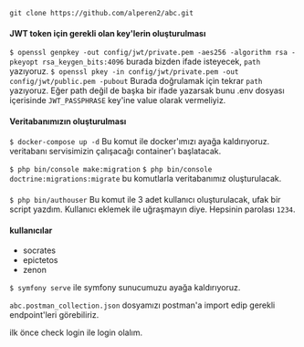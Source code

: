 ``git clone https://github.com/alperen2/abc.git``

#### JWT token için gerekli olan key'lerin oluşturulması
``$ openssl genpkey -out config/jwt/private.pem -aes256 -algorithm rsa -pkeyopt rsa_keygen_bits:4096``
burada bizden ifade isteyecek, ``path`` yazıyoruz.
``$ openssl pkey -in config/jwt/private.pem -out config/jwt/public.pem -pubout``
Burada doğrulamak için tekrar `path` yazıyoruz.
Eğer path değil de başka bir ifade yazarsak bunu .env dosyası içerisinde `JWT_PASSPHRASE` key'ine value olarak vermeliyiz.

#### Veritabanımızın oluşturulması
``$ docker-compose up -d``
Bu komut ile docker'ımızı ayağa kaldırıyoruz. veritabanı servisimizin çalışacağı container'ı başlatacak.

``$ php bin/console make:migration``
``$ php bin/console doctrine:migrations:migrate``
bu komutlarla veritabanımız oluşturulacak.
####
``$ php bin/authouser`` 
Bu komut ile 3 adet kullanıcı oluşturulacak, ufak bir script yazdım. Kullanıcı eklemek ile uğraşmayın diye.
Hepsinin parolası ``1234``.

#### kullanıcılar
* socrates
* epictetos
* zenon

``$ symfony serve`` ile symfony sunucumuzu ayağa kaldırıyoruz.

``abc.postman_collection.json`` dosyamızı postman'a import edip gerekli endpoint'leri görebiliriz.

ilk önce check login ile login olalım.
